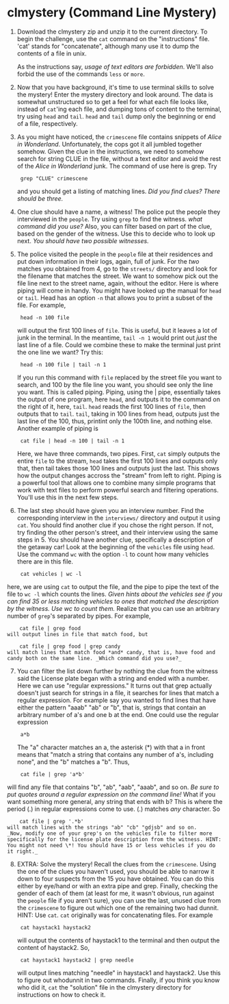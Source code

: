 clmystery (Command Line Mystery)
================================

1. Download the clmystery zip and unzip it to the current directory. To begin the challenge, use the `cat` command on the "instructions" file. 'cat' stands for "concatenate", although many use it to dump the contents of a file in unix.

    As the instructions say, _usage of text editors are forbidden_. We'll also forbid the use of the commands `less` or `more`.

2. Now that you have background, it's time to use terminal skills to solve the mystery! Enter the mystery directory and look around. The data is somewhat unstructured so to get a feel for what each file looks like, instead of `cat`'ing  each file, and dumping tons of content to the terminal, try using `head` and `tail`.  `head` and `tail` dump only the beginning or end of a file, respectively.

3. As you might have noticed, the `crimescene` file contains snippets of _Alice in Wonderland_. Unfortunately, the cops got it all jumbled together somehow. Given the clue in the instructions, we need to somehow search for string CLUE in the file, without a text editor and avoid the rest of the _Alice in Wonderland_ junk. The command of use here is grep. Try
    
        grep "CLUE" crimescene
    and you should get a listing of matching lines. _Did you find clues? There should be three._

4. One clue should have a name, a witness! The police put the people they interviewed in the `people`. Try using `grep` to find the witness. _what command did you use?_
    Also, you can filter based on part of the clue, based on the gender of the witness. Use this to decide who to look up next. _You should have two possible witnesses._

5. The police visited the people in the `people` file at their residences and put down information in their logs, again, full of junk. For the *two* matches you obtained from 4, go to the `streets/` directory and look for the filename that matches the street. We want to somehow pick out the file line next to the street name, again, without the editor. Here is where piping will come in handy.
    You might have looked up the manual for `head` or `tail`. Head has an option `-n` that allows you to print a subset of the file. For example,
    
        head -n 100 file
    will output the first 100 lines of `file`. This is useful, but it leaves a lot of junk in the terminal. In the meantime, `tail -n 1` would print out *just* the last line of a file. Could we combine these to make the terminal just print the one line we want? Try this:
    
        head -n 100 file | tail -n 1
    If you run this command with `file` replaced by the street file you want to search, and 100 by the file line you want, you should see only the line you want. This is called piping. Piping, using the | pipe, essentially takes the output of one program, here `head`, and outputs it to the command on the right of it, here, `tail`. `head` reads the first 100 lines of `file`, then outputs that to `tail`. `tail`, taking in 100 lines from head, outputs just the last line of the 100, thus, printint only the 100th line, and nothing else. Another example of piping is
    
        cat file | head -n 100 | tail -n 1
    Here, we have three commands, two pipes. First, `cat` simply outputs the entire `file` to the stream, `head` takes the first 100 lines and outputs only that, then tail takes those 100 lines and outputs just the last. This shows how the output changes accross the "stream" from left to right. Piping is a powerful tool that allows one to combine many simple programs that work with text files to perform powerful search and filtering operations. You'll use this in the next few steps.
    
6. The last step should have given you an interview number. Find the corresponding interview in the `interviews/` directory and output it using `cat`. You should find another clue if you chose the right person. If not, try finding the other person's street, and their interview using the same steps in 5.
    You should have another clue, specifically a description of the getaway car! Look at the beginning of the `vehicles` file using `head`. Use the command `wc` with the option `-l` to count how many vehicles there are in this file.
    
        cat vehicles | wc -l
here, we are using `cat` to output the file, and the pipe to pipe the text of the file to `wc -l` which counts the lines.
_Given hints about the vehicles see if you can find 35 or less matching vehicles to ones that matched the description by the witness. Use wc to count them._ Realize that you can use an arbitrary number of `grep`'s separated by pipes. For example,
    
        cat file | grep food
    will output lines in file that match food, but
    
        cat file | grep food | grep candy
    will match lines that match food *and* candy, that is, have food and candy both on the same line. _Which command did you use?_

7. You can filter the list down further by nothing the clue from the witness said the License plate began with a string and ended with a number. Here we can use "regular expressions." It turns out that grep actually doesn't just search for strings in a file, it searches for lines that match a regular expression. For example say you wanted to find lines that have either the pattern "aaab" "ab" or "b", that is, strings that contain an arbitrary number of a's and one b at the end. One could use the regular expression
    
        a*b
    The "a" character matches an a, the asterisk (\*) with that a in front means that "match a string that contains any number of a's, including none", and the "b" matches a "b". Thus,
    
        cat file | grep 'a*b'
will find any file that contains "b", "ab", "aab", "aaab", and so on. *Be sure to put quotes around a regular expression on the command line!* What if you want something more general, any string that ends with b? This is where the period (.) in regular expressions come to use. (.) matches *any* character. So
    
        cat file | grep '.*b'
    will match lines with the strings "ab" "cb" "gdjsb" and so on.
    _Now, modify one of your grep's on the vehicles file to filter more specifically for the license plate description from the witness. HINT: You might not need \*! You should have 15 or less vehicles if you do it right._

8. EXTRA: Solve the mystery! Recall the clues from the `crimescene`. Using the one of the clues you haven't used, you should be able to narrow it down to four suspects from the 15 you have obtained. You can do this either by eye/hand or with an extra pipe and grep. Finally, checking the gender of each of them (at least for me, it wasn't obvious, run against the `people` file if you aren't sure), you can use the last, unused clue from the `crimescene` to figure out which one of the remaining two had dunnit. HINT: Use `cat`. `cat` originally was for concatenating files. For example
    
        cat haystack1 haystack2
    will output the contents of haystack1 to the terminal and then output the content of haystack2. So,
    
        cat haystack1 haystack2 | grep needle
    will output lines matching "needle" in haystack1 and haystack2. Use this to figure out whodunnit in two commands.            Finally, if you think you know who did it, `cat` the "solution" file in the clmystery directory for instructions on how to check it.

